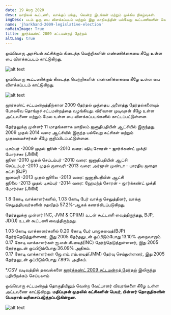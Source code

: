 ```yaml
---
date: 19 Aug 2020
desc: மாநிலக் கூட்டணி, வாக்குப் பங்கு, வென்ற இடங்கள் மற்றும் முக்கிய நிகழ்வுகள்.
imgDesc: படம் ஒரு பை விளக்கப்படம் மற்றும் இது மாநிலத்தின் பல்வேறு கூட்டணிகளின் வெற்றிகளின் எண்ணிக்கையைக் காட்டுகிறது.
name: 'jharkhand-2009-legislative-election'
noMainImage: True
title: ஜார்க்கண்ட் 2009 சட்டமன்றத் தேர்தல்
altLang: true
---
```


ஒவ்வொரு அரசியல் கட்சிக்கும் கிடைத்த வெற்றிகளின் எண்ணிக்கையை கீழே உள்ள பை விளக்கப்படம் காட்டுகிறது.  

<img src="/politics/jharkhand-2009-legislative-election/jh-2009-election-1.png" alt="alt text" class="blogs_image">

ஒவ்வொரு கூட்டணிக்கும் கிடைத்த வெற்றிகளின் எண்ணிக்கையை கீழே உள்ள பை விளக்கப்படம் காட்டுகிறது.  

<img src="/politics/jharkhand-2009-legislative-election/jh-2009-election-2.png" alt="alt text" class="blogs_image">

ஜார்கண்ட் சட்டமன்றத்திற்கான 2009 தேர்தல் முந்தைய அனைத்து தேர்தல்களையும் போலவே தொங்குச் சட்டமன்றத்தை வழங்கியது. விரிவான முடிவுகள் கீழே உள்ள அட்டவணை மற்றும் மேல உள்ள பை  விளக்கப்படங்களில் காட்டப்பட்டுள்ளன.

தேர்தலுக்கு முன்னர் 11 மாதங்களாக மாநிலம் ஜனாதிபதியின் ஆட்சியில் இருந்தது. 2009 முதல் 2014 வரை ஆட்சியில் இருந்த பல்வேறு கட்சிகள் மற்றும் முதலமைச்சர்கள் கீழே குறிப்பிடப்பட்டுள்ளன.

டிசம்பர் -2009 முதல் ஜூன் -2010 வரை: ஷிபு சோரன் - ஜார்க்கண்ட் முக்தி மோர்ச்சா (JMM)  
ஜூன் -2010 முதல் செப்டம்பர் -2010 வரை: ஜனாதிபதியின் ஆட்சி  
செப்டம்பர் -2010 முதல் ஜனவரி -2013 வரை: அர்ஜுன் முண்டா - பாரதிய ஜனதா கட்சி (BJP)  
ஜனவரி -2013 முதல் ஜூலை -2013 வரை: ஜனாதிபதியின் ஆட்சி  
ஜூலை -2013 முதல் டிசம்பர் -2014 வரை: ஹேமந்த் சோரன் - ஜார்க்கண்ட் முக்தி மோர்ச்சா (JMM)  

1.8 கோடி வாக்காளர்களில், 1.03 கோடி பேர் வாக்கு செலுத்தினர், வாக்கு செலுத்தியவர்களின் சதவீதம் 57.2%-ஆகக் கணக்கிடப்படுகிறது.  

தேர்தலுக்கு முன்னர் INC, JVM & CPI(M) உடன் கூட்டணி வைத்திருந்தது, BJP, JD(U) உடன் கூட்டணி வைத்திருந்தது.  

1.03 கோடி வாக்காளர்களில் 0.20 கோடி பேர் பாஜகவைத்(BJP) தேர்ந்தெடுத்துள்ளனர், இது 2005 தேர்தலுடன் ஒப்பிடும்போது 13.10% குறைவாகும்.  
0.17 கோடி வாக்காளர்கள் ஐ.என்.சி.யைத்(INC) தேர்ந்தெடுத்துள்ளனர், இது 2005 தேர்தலுடன் ஒப்பிடும்போது 36.09% அதிகம்.  
0.17 கோடி வாக்காளர்கள் ஜே.எம்.எம்.யைத்(JMM) தேர்வு செய்துள்ளனர், இது 2005 தேர்தலுடன் ஒப்பிடும்போது 7.89% அதிகம்.  

\*.CSV வடிவத்தில் தகவல்களை [ஜார்க்கண்ட் 2009 சட்டமன்றத் தேர்தல்](http://thedatatalks.in/datas/politics/jharkhand-2009-legislative-election.csv) இலிருந்து பதிவிறக்கம் செய்யலாம்

ஒவ்வொரு சட்டமன்றத் தொகுதியிலும் வென்ற வேட்பாளர் விவரங்களை கீழே உள்ள அட்டவணை காட்டுகிறது.
**மதிப்புகள் முதலில் கட்சிகளின் பெயர், பின்னர் தொகுதிகளின் பெயரால் வரிசைப்படுத்தப்படுகின்றன.**

<img src="/politics/jharkhand-2009-legislative-election/jh-2009-election-3.png" alt="alt text" class="blogs_image">


<style>

</style>